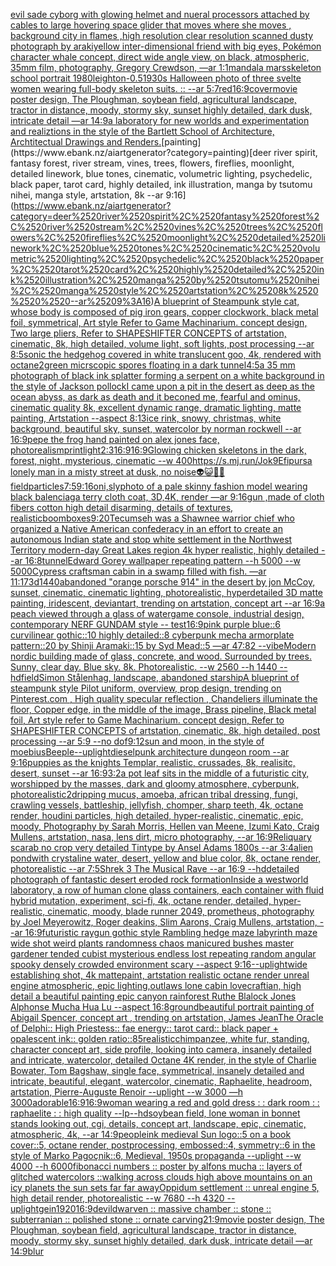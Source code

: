 [evil sade cyborg with glowing helmet and nueral processors attached by cables to large hovering space glider that moves where she moves , background city in flames ,high resolution clear resolution scanned dusty photograph by araki](https://www.ebank.nz/aiartgenerator?category=evil%2520sade%2520cyborg%2520with%2520glowing%2520helmet%2520and%2520nueral%2520processors%2520attached%2520by%2520cables%2520to%2520large%2520hovering%2520space%2520glider%2520that%2520moves%2520where%2520she%2520moves%2520%2C%2520background%2520city%2520in%2520flames%2520%2Chigh%2520resolution%2520clear%2520resolution%2520scanned%2520dusty%2520photograph%2520by%2520araki)[yellow inter-dimensional friend with big eyes, Pokémon character whale concept, direct wide angle view, on black, atmospheric, 35mm film, photography, Gregory Crewdson, —ar 1:1](https://www.ebank.nz/aiartgenerator?category=yellow%2520inter-dimensional%2520friend%2520with%2520big%2520eyes%2C%2520Pok%C3%A9mon%2520character%2520whale%2520concept%2C%2520direct%2520wide%2520angle%2520view%2C%2520on%2520black%2C%2520atmospheric%2C%252035mm%2520film%2C%2520photography%2C%2520Gregory%2520Crewdson%2C%2520%E2%80%94ar%25201%3A1)[mandala mars](https://www.ebank.nz/aiartgenerator?category=mandala%2520mars)[skeleton school portrait 1980](https://www.ebank.nz/aiartgenerator?category=skeleton%2520school%2520portrait%25201980)[leighton](https://www.ebank.nz/aiartgenerator?category=leighton)[-0.5](https://www.ebank.nz/aiartgenerator?category=-0.5)[1930s Halloween photo of three svelte women wearing full-body skeleton suits. :: --ar 5:7](https://www.ebank.nz/aiartgenerator?category=1930s%2520Halloween%2520photo%2520of%2520three%2520svelte%2520women%2520wearing%2520full-body%2520skeleton%2520suits.%2520%3A%3A%2520--ar%25205%3A7)[red](https://www.ebank.nz/aiartgenerator?category=red)[16:9](https://www.ebank.nz/aiartgenerator?category=16%3A9)[cover](https://www.ebank.nz/aiartgenerator?category=cover)[movie poster design, The Ploughman, soybean field, agricultural landscape, tractor in distance, moody, stormy sky, sunset highly detailed, dark dusk, intricate detail —ar 14:9](https://www.ebank.nz/aiartgenerator?category=movie%2520poster%2520design%2C%2520The%2520Ploughman%2C%2520soybean%2520field%2C%2520agricultural%2520landscape%2C%2520tractor%2520in%2520distance%2C%2520moody%2C%2520stormy%2520sky%2C%2520sunset%2520highly%2520detailed%2C%2520dark%2520dusk%2C%2520intricate%2520detail%2520%E2%80%94ar%252014%3A9)[a laboratory for new worlds and experimentation and realiztions in the style of the Bartlett School of Architecture, Archtitectual Drawings and Renders.](https://www.ebank.nz/aiartgenerator?category=a%2520laboratory%2520for%2520new%2520worlds%2520and%2520experimentation%2520and%2520realiztions%2520in%2520the%2520style%2520of%2520the%2520Bartlett%2520School%2520of%2520Architecture%2C%2520Archtitectual%2520Drawings%2520and%2520Renders.)[painting](https://www.ebank.nz/aiartgenerator?category=painting)[deer river spirit, fantasy forest, river stream, vines, trees, flowers, fireflies, moonlight, detailed linework, blue tones, cinematic, volumetric lighting, psychedelic, black paper, tarot card, highly detailed, ink illustration, manga by tsutomu nihei, manga style, artstation, 8k   --ar 9:16](https://www.ebank.nz/aiartgenerator?category=deer%2520river%2520spirit%2C%2520fantasy%2520forest%2C%2520river%2520stream%2C%2520vines%2C%2520trees%2C%2520flowers%2C%2520fireflies%2C%2520moonlight%2C%2520detailed%2520linework%2C%2520blue%2520tones%2C%2520cinematic%2C%2520volumetric%2520lighting%2C%2520psychedelic%2C%2520black%2520paper%2C%2520tarot%2520card%2C%2520highly%2520detailed%2C%2520ink%2520illustration%2C%2520manga%2520by%2520tsutomu%2520nihei%2C%2520manga%2520style%2C%2520artstation%2C%25208k%2520%2520%2520--ar%25209%3A16)[A blueprint of Steampunk style cat, whose body is composed of pig iron gears, copper clockwork, black metal foil, symmetrical, Art style Refer to Game Machinarium.  concept design, Two large pliers, Refer to SHAPESHIFTER CONCEPTS  of artstation, cinematic,  8k, high detailed,  volume light,  soft lights,  post processing    --ar 8:5](https://www.ebank.nz/aiartgenerator?category=A%2520blueprint%2520of%2520Steampunk%2520style%2520cat%2C%2520whose%2520body%2520is%2520composed%2520of%2520pig%2520iron%2520gears%2C%2520copper%2520clockwork%2C%2520black%2520metal%2520foil%2C%2520symmetrical%2C%2520Art%2520style%2520Refer%2520to%2520Game%2520Machinarium.%2520%2520concept%2520design%2C%2520Two%2520large%2520pliers%2C%2520Refer%2520to%2520SHAPESHIFTER%2520CONCEPTS%2520%2520of%2520artstation%2C%2520cinematic%2C%2520%25208k%2C%2520high%2520detailed%2C%2520%2520volume%2520light%2C%2520%2520soft%2520lights%2C%2520%2520post%2520processing%2520%2520%2520%2520--ar%25208%3A5)[sonic the hedgehog covered in white translucent goo, 4k, rendered with octane](https://www.ebank.nz/aiartgenerator?category=sonic%2520the%2520hedgehog%2520covered%2520in%2520white%2520translucent%2520goo%2C%25204k%2C%2520rendered%2520with%2520octane)[2](https://www.ebank.nz/aiartgenerator?category=2)[green micrscopic spores floating in a dark tunnel](https://www.ebank.nz/aiartgenerator?category=green%2520micrscopic%2520spores%2520floating%2520in%2520a%2520dark%2520tunnel)[4:5](https://www.ebank.nz/aiartgenerator?category=4%3A5)[a 35 mm photograph of black ink splatter forming a serpent on a white background in the style of Jackson pollock](https://www.ebank.nz/aiartgenerator?category=a%252035%2520mm%2520photograph%2520of%2520black%2520ink%2520splatter%2520forming%2520a%2520serpent%2520on%2520a%2520white%2520background%2520in%2520the%2520style%2520of%2520Jackson%2520pollock)[I came upon a pit in the desert as deep as the ocean abyss, as dark as death and it beconed me, fearful and ominus, cinematic quality 8k, excellent dynamic range, dramatic lighting, matte painting, Artstation --aspect 8:13](https://www.ebank.nz/aiartgenerator?category=I%2520came%2520upon%2520a%2520pit%2520in%2520the%2520desert%2520as%2520deep%2520as%2520the%2520ocean%2520abyss%2C%2520as%2520dark%2520as%2520death%2520and%2520it%2520beconed%2520me%2C%2520fearful%2520and%2520ominus%2C%2520cinematic%2520quality%25208k%2C%2520excellent%2520dynamic%2520range%2C%2520dramatic%2520lighting%2C%2520matte%2520painting%2C%2520Artstation%2520--aspect%25208%3A13)[ice rink, snowy, christmas, white background, beautiful sky, sunset, watercolor by norman rockwell --ar 16:9](https://www.ebank.nz/aiartgenerator?category=ice%2520rink%2C%2520snowy%2C%2520christmas%2C%2520white%2520background%2C%2520beautiful%2520sky%2C%2520sunset%2C%2520watercolor%2520by%2520norman%2520rockwell%2520--ar%252016%3A9)[pepe the frog hand painted on alex jones face, photorealism](https://www.ebank.nz/aiartgenerator?category=pepe%2520the%2520frog%2520hand%2520painted%2520on%2520alex%2520jones%2520face%2C%2520photorealism)[print](https://www.ebank.nz/aiartgenerator?category=print)[light](https://www.ebank.nz/aiartgenerator?category=light)[2:3](https://www.ebank.nz/aiartgenerator?category=2%3A3)[16:9](https://www.ebank.nz/aiartgenerator?category=16%3A9)[16:9](https://www.ebank.nz/aiartgenerator?category=16%3A9)[Glowing chicken skeletons in the dark, forest, night, mysterious, cinematic --w 400](https://www.ebank.nz/aiartgenerator?category=Glowing%2520chicken%2520skeletons%2520in%2520the%2520dark%2C%2520forest%2C%2520night%2C%2520mysterious%2C%2520cinematic%2520--w%2520400)[<https://s.mj.run/Jok9Efipurs>](https://www.ebank.nz/aiartgenerator?category=%3Chttps%3A//s.mj.run/Jok9Efipurs%3E)[a lonely man in a misty street at dusk, no noise](https://www.ebank.nz/aiartgenerator?category=a%2520lonely%2520man%2520in%2520a%2520misty%2520street%2520at%2520dusk%2C%2520no%2520noise)[👽😺🤖💀](https://www.ebank.nz/aiartgenerator?category=%F0%9F%91%BD%F0%9F%98%BA%F0%9F%A4%96%F0%9F%92%80)[field](https://www.ebank.nz/aiartgenerator?category=field)[particles](https://www.ebank.nz/aiartgenerator?category=particles)[7:5](https://www.ebank.nz/aiartgenerator?category=7%3A5)[9:16](https://www.ebank.nz/aiartgenerator?category=9%3A16)[oni,sly](https://www.ebank.nz/aiartgenerator?category=oni%2Csly)[photo of a pale skinny fashion model wearing black balenciaga terry cloth coat, 3D,4K, render —ar 9:16](https://www.ebank.nz/aiartgenerator?category=photo%2520of%2520a%2520pale%2520skinny%2520fashion%2520model%2520wearing%2520black%2520balenciaga%2520terry%2520cloth%2520coat%2C%25203D%2C4K%2C%2520render%2520%E2%80%94ar%25209%3A16)[gun ,made of cloth fibers cotton high detail disarming, details of textures, realistic](https://www.ebank.nz/aiartgenerator?category=gun%2520%2Cmade%2520of%2520cloth%2520fibers%2520cotton%2520high%2520detail%2520disarming%2C%2520details%2520of%2520textures%2C%2520realistic)[boomboxes](https://www.ebank.nz/aiartgenerator?category=boomboxes)[9:20](https://www.ebank.nz/aiartgenerator?category=9%3A20)[Tecumseh was a Shawnee warrior chief who organized a Native American confederacy in an effort to create an autonomous Indian state and stop white settlement in the Northwest Territory modern-day Great Lakes region 4k hyper realistic, highly detailed --ar 16:8](https://www.ebank.nz/aiartgenerator?category=Tecumseh%2520was%2520a%2520Shawnee%2520warrior%2520chief%2520who%2520organized%2520a%2520Native%2520American%2520confederacy%2520in%2520an%2520effort%2520to%2520create%2520an%2520autonomous%2520Indian%2520state%2520and%2520stop%2520white%2520settlement%2520in%2520the%2520Northwest%2520Territory%2520modern-day%2520Great%2520Lakes%2520region%25204k%2520hyper%2520realistic%2C%2520highly%2520detailed%2520--ar%252016%3A8)[tunnel](https://www.ebank.nz/aiartgenerator?category=tunnel)[Edward Gorey wallpaper repeating pattern --h 5000 --w 5000](https://www.ebank.nz/aiartgenerator?category=Edward%2520Gorey%2520wallpaper%2520repeating%2520pattern%2520--h%25205000%2520--w%25205000)[Cypress craftsman cabin in a swamp filled with fish. —ar 11:17](https://www.ebank.nz/aiartgenerator?category=Cypress%2520craftsman%2520cabin%2520in%2520a%2520swamp%2520filled%2520with%2520fish.%2520%E2%80%94ar%252011%3A17)[3d](https://www.ebank.nz/aiartgenerator?category=3d)[1440](https://www.ebank.nz/aiartgenerator?category=1440)[abandoned "orange porsche 914" in the desert by jon McCoy, sunset, cinematic, cinematic lighting, photorealistic, hyperdetailed 3D matte painting, iridescent, deviantart, trending on artstation, concept art --ar 16:9](https://www.ebank.nz/aiartgenerator?category=abandoned%2520%22orange%2520porsche%2520914%22%2520in%2520the%2520desert%2520by%2520jon%2520McCoy%2C%2520sunset%2C%2520cinematic%2C%2520cinematic%2520lighting%2C%2520photorealistic%2C%2520hyperdetailed%25203D%2520matte%2520painting%2C%2520iridescent%2C%2520deviantart%2C%2520trending%2520on%2520artstation%2C%2520concept%2520art%2520--ar%252016%3A9)[a peach viewed through a glass of water](https://www.ebank.nz/aiartgenerator?category=a%2520peach%2520viewed%2520through%2520a%2520glass%2520of%2520water)[game console, industrial design, contemporary NERF GUNDAM style -- test](https://www.ebank.nz/aiartgenerator?category=game%2520console%2C%2520industrial%2520design%2C%2520contemporary%2520NERF%2520GUNDAM%2520style%2520--%2520test)[16:9](https://www.ebank.nz/aiartgenerator?category=16%3A9)[pink purple blue::6 curvilinear gothic::10 highly detailed::8 cyberpunk mecha armorplate pattern::20 by Shinji Aramaki::15 by Syd Mead::5 —ar 47:82  --vibe](https://www.ebank.nz/aiartgenerator?category=pink%2520purple%2520blue%3A%3A6%2520curvilinear%2520gothic%3A%3A10%2520highly%2520detailed%3A%3A8%2520cyberpunk%2520mecha%2520armorplate%2520pattern%3A%3A20%2520by%2520Shinji%2520Aramaki%3A%3A15%2520by%2520Syd%2520Mead%3A%3A5%2520%E2%80%94ar%252047%3A82%2520%2520--vibe)[Modern nordic building made of glass, concrete, and wood. Surrounded by trees. Sunny, clear day. Blue sky. 8k. Photorealistic. --w 2560 --h 1440 --hd](https://www.ebank.nz/aiartgenerator?category=Modern%2520nordic%2520building%2520made%2520of%2520glass%2C%2520concrete%2C%2520and%2520wood.%2520Surrounded%2520by%2520trees.%2520Sunny%2C%2520clear%2520day.%2520Blue%2520sky.%25208k.%2520Photorealistic.%2520--w%25202560%2520--h%25201440%2520--hd)[field](https://www.ebank.nz/aiartgenerator?category=field)[Simon Stålenhag, landscape, abandoned starship](https://www.ebank.nz/aiartgenerator?category=Simon%2520St%C3%A5lenhag%2C%2520landscape%2C%2520abandoned%2520starship)[A blueprint of steampunk style Pilot uniform,  overview, prop design,  trending on Pinterest.com  , High quality specular reflection ,  Chandeliers illuminate the floor, Copper  edge, in the middle of the image, Brass pipeline,  Black metal foil,  Art style refer to Game Machinarium.  concept design, Refer to SHAPESHIFTER CONCEPTS  of artstation, cinematic,  8k, high detailed,  post processing    --ar 5:9   --no dof](https://www.ebank.nz/aiartgenerator?category=A%2520blueprint%2520of%2520steampunk%2520style%2520Pilot%2520uniform%2C%2520%2520overview%2C%2520prop%2520design%2C%2520%2520trending%2520on%2520Pinterest.com%2520%2520%2C%2520High%2520quality%2520specular%2520reflection%2520%2C%2520%2520Chandeliers%2520illuminate%2520the%2520floor%2C%2520Copper%2520%2520edge%2C%2520in%2520the%2520middle%2520of%2520the%2520image%2C%2520Brass%2520pipeline%2C%2520%2520Black%2520metal%2520foil%2C%2520%2520Art%2520style%2520refer%2520to%2520Game%2520Machinarium.%2520%2520concept%2520design%2C%2520Refer%2520to%2520SHAPESHIFTER%2520CONCEPTS%2520%2520of%2520artstation%2C%2520cinematic%2C%2520%25208k%2C%2520high%2520detailed%2C%2520%2520post%2520processing%2520%2520%2520%2520--ar%25205%3A9%2520%2520%2520--no%2520dof)[9:12](https://www.ebank.nz/aiartgenerator?category=9%3A12)[sun and moon, in the style of moebius](https://www.ebank.nz/aiartgenerator?category=sun%2520and%2520moon%2C%2520in%2520the%2520style%2520of%2520moebius)[Beeple](https://www.ebank.nz/aiartgenerator?category=Beeple)[--uplight](https://www.ebank.nz/aiartgenerator?category=--uplight)[dieselpunk  architecture dungeon room --ar 9:16](https://www.ebank.nz/aiartgenerator?category=dieselpunk%2520%2520architecture%2520dungeon%2520room%2520--ar%25209%3A16)[puppies as the knights Templar, realistic, crussades, 8k, realisitc, desert, sunset --ar 16:9](https://www.ebank.nz/aiartgenerator?category=puppies%2520as%2520the%2520knights%2520Templar%2C%2520realistic%2C%2520crussades%2C%25208k%2C%2520realisitc%2C%2520desert%2C%2520sunset%2520--ar%252016%3A9)[3:2](https://www.ebank.nz/aiartgenerator?category=3%3A2)[a pot leaf sits in the middle of a futuristic city, worshipped by the masses, dark and gloomy atmosphere, cyberpunk, photorealistic](https://www.ebank.nz/aiartgenerator?category=a%2520pot%2520leaf%2520sits%2520in%2520the%2520middle%2520of%2520a%2520futuristic%2520city%2C%2520worshipped%2520by%2520the%2520masses%2C%2520dark%2520and%2520gloomy%2520atmosphere%2C%2520cyberpunk%2C%2520photorealistic)[2](https://www.ebank.nz/aiartgenerator?category=2)[dripping mucus, amoeba, african tribal dressing, fungi, crawling vessels, battleship, jellyfish, chomper, sharp teeth, 4k, octane render, houdini particles, high detailed, hyper-realistic, cinematic, epic, moody, Photography by Sarah Morris, Hellen van Meene, Izumi Kato, Craig Mullens, artstation, nasa, lens dirt, micro photography, --ar 16:9](https://www.ebank.nz/aiartgenerator?category=dripping%2520mucus%2C%2520amoeba%2C%2520african%2520tribal%2520dressing%2C%2520fungi%2C%2520crawling%2520vessels%2C%2520battleship%2C%2520jellyfish%2C%2520chomper%2C%2520sharp%2520teeth%2C%25204k%2C%2520octane%2520render%2C%2520houdini%2520particles%2C%2520high%2520detailed%2C%2520hyper-realistic%2C%2520cinematic%2C%2520epic%2C%2520moody%2C%2520Photography%2520by%2520Sarah%2520Morris%2C%2520Hellen%2520van%2520Meene%2C%2520Izumi%2520Kato%2C%2520Craig%2520Mullens%2C%2520artstation%2C%2520nasa%2C%2520lens%2520dirt%2C%2520micro%2520photography%2C%2520--ar%252016%3A9)[Reliquary scarab no crop very detailed  Tintype by Ansel Adams 1800s --ar 3:4](https://www.ebank.nz/aiartgenerator?category=Reliquary%2520scarab%2520no%2520crop%2520very%2520detailed%2520%2520Tintype%2520by%2520Ansel%2520Adams%25201800s%2520--ar%25203%3A4)[alien pondwith crystaline water, desert, yellow and blue color, 8k, octane render, photorealistic --ar 7:5](https://www.ebank.nz/aiartgenerator?category=alien%2520pondwith%2520crystaline%2520water%2C%2520desert%2C%2520yellow%2520and%2520blue%2520color%2C%25208k%2C%2520octane%2520render%2C%2520photorealistic%2520--ar%25207%3A5)[Shrek 3 The Musical Rave --ar 16:9 --hd](https://www.ebank.nz/aiartgenerator?category=Shrek%25203%2520The%2520Musical%2520Rave%2520--ar%252016%3A9%2520--hd)[detailed photograph of fantastic desert eroded rock formation](https://www.ebank.nz/aiartgenerator?category=detailed%2520photograph%2520of%2520fantastic%2520desert%2520eroded%2520rock%2520formation)[Inside a westworld laboratory, a row of human clone glass containers, each container with fluid hybrid mutation, experiment, sci-fi, 4k, octane render, detailed, hyper-realistic, cinematic, moody, blade runner 2049, prometheus, photography by Joel Meyerowitz, Roger deakins, Slim Aarons, Craig Mullens, artstation, --ar 16:9](https://www.ebank.nz/aiartgenerator?category=Inside%2520a%2520westworld%2520laboratory%2C%2520a%2520row%2520of%2520human%2520clone%2520glass%2520containers%2C%2520each%2520container%2520with%2520fluid%2520hybrid%2520mutation%2C%2520experiment%2C%2520sci-fi%2C%25204k%2C%2520octane%2520render%2C%2520detailed%2C%2520hyper-realistic%2C%2520cinematic%2C%2520moody%2C%2520blade%2520runner%25202049%2C%2520prometheus%2C%2520photography%2520by%2520Joel%2520Meyerowitz%2C%2520Roger%2520deakins%2C%2520Slim%2520Aarons%2C%2520Craig%2520Mullens%2C%2520artstation%2C%2520--ar%252016%3A9)[futuristic raygun gothic style Rambling hedge maze labyrinth maze wide shot weird plants randomness chaos manicured bushes master gardener tended cubist mysterious endless lost repeating random angular spooky densely crowded environment scary --aspect 9:16](https://www.ebank.nz/aiartgenerator?category=futuristic%2520raygun%2520gothic%2520style%2520Rambling%2520hedge%2520maze%2520labyrinth%2520maze%2520wide%2520shot%2520weird%2520plants%2520randomness%2520chaos%2520manicured%2520bushes%2520master%2520gardener%2520tended%2520cubist%2520mysterious%2520endless%2520lost%2520repeating%2520random%2520angular%2520spooky%2520densely%2520crowded%2520environment%2520scary%2520--aspect%25209%3A16)[--uplight](https://www.ebank.nz/aiartgenerator?category=--uplight)[wide establishing shot, 4k mattepaint, artstation  realistic octane render unreal engine atmospheric, epic lighting,outlaws lone cabin  lovecraftian, high detail a beautiful painting epic canyon rainforest Ruthe Blalock Jones Alphonse Mucha  Hua Lu  --aspect 16:8](https://www.ebank.nz/aiartgenerator?category=wide%2520establishing%2520shot%2C%25204k%2520mattepaint%2C%2520artstation%2520%2520realistic%2520octane%2520render%2520unreal%2520engine%2520atmospheric%2C%2520epic%2520lighting%2Coutlaws%2520lone%2520cabin%2520%2520lovecraftian%2C%2520high%2520detail%2520a%2520beautiful%2520painting%2520epic%2520canyon%2520rainforest%2520Ruthe%2520Blalock%2520Jones%2520Alphonse%2520Mucha%2520%2520Hua%2520Lu%2520%2520--aspect%252016%3A8)[ground](https://www.ebank.nz/aiartgenerator?category=ground)[beautiful portrait painting of Abigail Spencer, concept art , trending on artstation, James Jean](https://www.ebank.nz/aiartgenerator?category=beautiful%2520portrait%2520painting%2520of%2520Abigail%2520Spencer%2C%2520concept%2520art%2520%2C%2520trending%2520on%2520artstation%2C%2520James%2520Jean)[The Oracle of Delphi:: High Priestess:: fae energy:: tarot card:: black paper + opalescent ink:: golden ratio::](https://www.ebank.nz/aiartgenerator?category=The%2520Oracle%2520of%2520Delphi%3A%3A%2520High%2520Priestess%3A%3A%2520fae%2520energy%3A%3A%2520tarot%2520card%3A%3A%2520black%2520paper%2520%2B%2520opalescent%2520ink%3A%3A%2520golden%2520ratio%3A%3A)[85](https://www.ebank.nz/aiartgenerator?category=85)[realistic](https://www.ebank.nz/aiartgenerator?category=realistic)[chimpanzee, white fur, standing, character concept art, side profile, looking into camera, insanely detailed and intricate, watercolor, detailed Octane 4K render, in the style of Charlie Bowater, Tom Bagshaw, single face, symmetrical, insanely detailed and intricate, beautiful, elegant, watercolor, cinematic, Raphaelite, headroom, artstation, Pierre-Auguste Renoir --uplight --w 3000 —h 3000](https://www.ebank.nz/aiartgenerator?category=chimpanzee%2C%2520white%2520fur%2C%2520standing%2C%2520character%2520concept%2520art%2C%2520side%2520profile%2C%2520looking%2520into%2520camera%2C%2520insanely%2520detailed%2520and%2520intricate%2C%2520watercolor%2C%2520detailed%2520Octane%25204K%2520render%2C%2520in%2520the%2520style%2520of%2520Charlie%2520Bowater%2C%2520Tom%2520Bagshaw%2C%2520single%2520face%2C%2520symmetrical%2C%2520insanely%2520detailed%2520and%2520intricate%2C%2520beautiful%2C%2520elegant%2C%2520watercolor%2C%2520cinematic%2C%2520Raphaelite%2C%2520headroom%2C%2520artstation%2C%2520Pierre-Auguste%2520Renoir%2520--uplight%2520--w%25203000%2520%E2%80%94h%25203000)[adorable](https://www.ebank.nz/aiartgenerator?category=adorable)[16:9](https://www.ebank.nz/aiartgenerator?category=16%3A9)[16:9](https://www.ebank.nz/aiartgenerator?category=16%3A9)[woman wearing a red and gold dress : : dark room : : raphaelite : : high quality --lp](https://www.ebank.nz/aiartgenerator?category=woman%2520wearing%2520a%2520red%2520and%2520gold%2520dress%2520%3A%2520%3A%2520dark%2520room%2520%3A%2520%3A%2520raphaelite%2520%3A%2520%3A%2520high%2520quality%2520--lp)[--hd](https://www.ebank.nz/aiartgenerator?category=--hd)[soybean field, lone woman in bonnet stands looking out, cgi, details, concept art, landscape, epic, cinematic, atmospheric, 4k, --ar 14:9](https://www.ebank.nz/aiartgenerator?category=soybean%2520field%2C%2520lone%2520woman%2520in%2520bonnet%2520stands%2520looking%2520out%2C%2520cgi%2C%2520details%2C%2520concept%2520art%2C%2520landscape%2C%2520epic%2C%2520cinematic%2C%2520atmospheric%2C%25204k%2C%2520--ar%252014%3A9)[people](https://www.ebank.nz/aiartgenerator?category=people)[ink medieval Sun logo::5 on a book cover::5, octane render, postprocessing, embossed::4, symmetry::6 in the style of Marko Pagoçnik::6, Medieval, 1950s propaganda --uplight --w 4000 --h 6000](https://www.ebank.nz/aiartgenerator?category=ink%2520medieval%2520Sun%2520logo%3A%3A5%2520on%2520a%2520book%2520cover%3A%3A5%2C%2520octane%2520render%2C%2520postprocessing%2C%2520embossed%3A%3A4%2C%2520symmetry%3A%3A6%2520in%2520the%2520style%2520of%2520Marko%2520Pago%C3%A7nik%3A%3A6%2C%2520Medieval%2C%25201950s%2520propaganda%2520--uplight%2520--w%25204000%2520--h%25206000)[fibonacci numbers :: poster by alfons mucha :: layers of glitched watercolors ::](https://www.ebank.nz/aiartgenerator?category=fibonacci%2520numbers%2520%3A%3A%2520poster%2520by%2520alfons%2520mucha%2520%3A%3A%2520layers%2520of%2520glitched%2520watercolors%2520%3A%3A)[walking across clouds high above mountains on an icy planets the sun sets far far away](https://www.ebank.nz/aiartgenerator?category=walking%2520across%2520clouds%2520high%2520above%2520mountains%2520on%2520an%2520icy%2520planets%2520the%2520sun%2520sets%2520far%2520far%2520away)[Oppidum settlement :: unreal engine 5, high detail render, photorealistic --w 7680 --h 4320 --uplight](https://www.ebank.nz/aiartgenerator?category=Oppidum%2520settlement%2520%3A%3A%2520unreal%2520engine%25205%2C%2520high%2520detail%2520render%2C%2520photorealistic%2520--w%25207680%2520--h%25204320%2520--uplight)[](https://www.ebank.nz/aiartgenerator?category=)[gein](https://www.ebank.nz/aiartgenerator?category=gein)[1920](https://www.ebank.nz/aiartgenerator?category=1920)[16:9](https://www.ebank.nz/aiartgenerator?category=16%3A9)[devil](https://www.ebank.nz/aiartgenerator?category=devil)[dwarven :: massive chamber :: stone :: subterranian :: polished stone :: ornate carving](https://www.ebank.nz/aiartgenerator?category=dwarven%2520%3A%3A%2520massive%2520chamber%2520%3A%3A%2520stone%2520%3A%3A%2520subterranian%2520%3A%3A%2520polished%2520stone%2520%3A%3A%2520ornate%2520carving)[21:9](https://www.ebank.nz/aiartgenerator?category=21%3A9)[movie poster design, The Ploughman, soybean field, agricultural landscape, tractor in distance, moody, stormy sky, sunset highly detailed, dark dusk, intricate detail —ar 14:9](https://www.ebank.nz/aiartgenerator?category=movie%2520poster%2520design%2C%2520The%2520Ploughman%2C%2520soybean%2520field%2C%2520agricultural%2520landscape%2C%2520tractor%2520in%2520distance%2C%2520moody%2C%2520stormy%2520sky%2C%2520sunset%2520highly%2520detailed%2C%2520dark%2520dusk%2C%2520intricate%2520detail%2520%E2%80%94ar%252014%3A9)[blur](https://www.ebank.nz/aiartgenerator?category=blur)